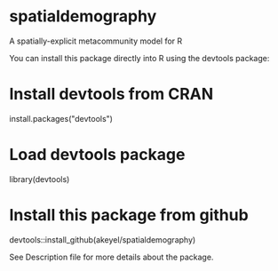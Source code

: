 # spatialdemography
A spatially-explicit metacommunity model for R

You can install this package directly into R using the devtools package:
# Install devtools from CRAN
install.packages("devtools")
# Load devtools package
library(devtools)
# Install this package from github
devtools::install_github(akeyel/spatialdemography)

See Description file for more details about the package.
